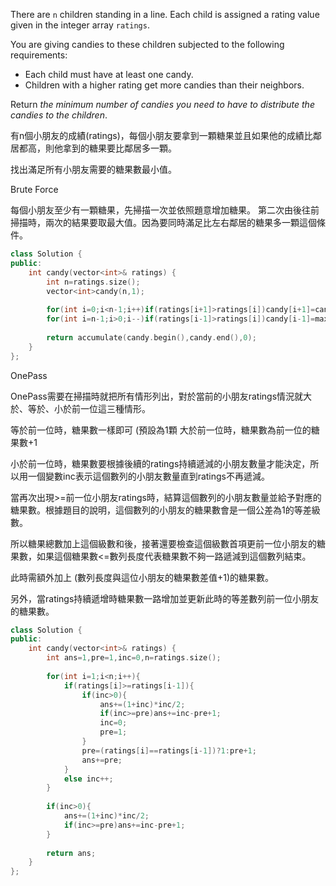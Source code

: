 There are `n` children standing in a line. Each child is assigned a rating value given in the integer array `ratings`.

You are giving candies to these children subjected to the following requirements:

- Each child must have at least one candy.
- Children with a higher rating get more candies than their neighbors.

Return _the minimum number of candies you need to have to distribute the candies to the children_.
 
有n個小朋友的成績(ratings)，每個小朋友要拿到一顆糖果並且如果他的成績比鄰居都高，則他拿到的糖果要比鄰居多一顆。

找出滿足所有小朋友需要的糖果數最小值。

Brute Force

每個小朋友至少有一顆糖果，先掃描一次並依照題意增加糖果。
第二次由後往前掃描時，兩次的結果要取最大值。因為要同時滿足比左右鄰居的糖果多一顆這個條件。

```cpp
class Solution {
public:
    int candy(vector<int>& ratings) {
        int n=ratings.size();
        vector<int>candy(n,1);
        
        for(int i=0;i<n-1;i++)if(ratings[i+1]>ratings[i])candy[i+1]=candy[i]+1;
        for(int i=n-1;i>0;i--)if(ratings[i-1]>ratings[i])candy[i-1]=max(candy[i-1],candy[i]+1);
        
        return accumulate(candy.begin(),candy.end(),0);
    }
};
```

OnePass

OnePass需要在掃描時就把所有情形列出，對於當前的小朋友ratings情況就大於、等於、小於前一位這三種情形。

等於前一位時，糖果數一樣即可 (預設為1顆
大於前一位時，糖果數為前一位的糖果數+1

小於前一位時，糖果數要根據後續的ratings持續遞減的小朋友數量才能決定，所以用一個變數inc表示這個數列的小朋友數量直到ratings不再遞減。

當再次出現>=前一位小朋友ratings時，結算這個數列的小朋友數量並給予對應的糖果數。根據題目的說明，這個數列的小朋友的糖果數會是一個公差為1的等差級數。

所以糖果總數加上這個級數和後，接著還要檢查這個級數首項更前一位小朋友的糖果數，如果這個糖果數<=數列長度代表糖果數不夠一路遞減到這個數列結束。

此時需額外加上 (數列長度與這位小朋友的糖果數差值+1)的糖果數。

另外，當ratings持續遞增時糖果數一路增加並更新此時的等差數列前一位小朋友的糖果數。

```cpp
class Solution {
public:
    int candy(vector<int>& ratings) {
        int ans=1,pre=1,inc=0,n=ratings.size();
        
        for(int i=1;i<n;i++){
            if(ratings[i]>=ratings[i-1]){
                if(inc>0){
                    ans+=(1+inc)*inc/2;
                    if(inc>=pre)ans+=inc-pre+1;
                    inc=0;
                    pre=1;
                }
                pre=(ratings[i]==ratings[i-1])?1:pre+1;
                ans+=pre;
            }
            else inc++;
        }
        
        if(inc>0){
            ans+=(1+inc)*inc/2;
            if(inc>=pre)ans+=inc-pre+1;
        }
        
        return ans;
    }
};
```